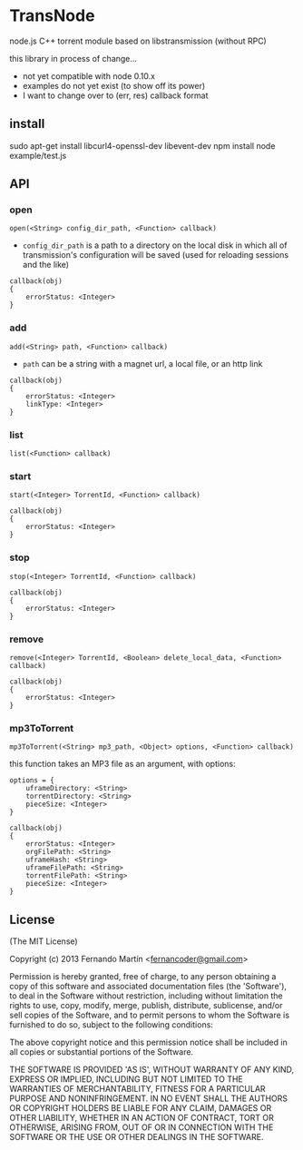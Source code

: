 TransNode
=========

node.js C++ torrent module based on libstransmission (without RPC)

this library in process of change...
 * not yet compatible with node 0.10.x
 * examples do not yet exist (to show off its power)
 * I want to change over to (err, res) callback format

## install

  sudo apt-get install libcurl4-openssl-dev libevent-dev
  npm install
  node example/test.js

## API

### open
`open(<String> config_dir_path, <Function> callback)`

 * `config_dir_path` is a path to a directory on the local disk in which all of transmission's configuration will be saved (used for reloading sessions and the like)

```
callback(obj)
{
	errorStatus: <Integer>
}
```

### add
`add(<String> path, <Function> callback)`

 * `path` can be a string with a magnet url, a local file, or an http link

```
callback(obj)
{
	errorStatus: <Integer>
	linkType: <Integer>
}
```


### list
`list(<Function> callback)`


### start
`start(<Integer> TorrentId, <Function> callback)`
```
callback(obj)
{
	errorStatus: <Integer>
}
```

### stop
`stop(<Integer> TorrentId, <Function> callback)`
```
callback(obj)
{
	errorStatus: <Integer>
}
```

### remove
`remove(<Integer> TorrentId, <Boolean> delete_local_data, <Function> callback)`
```
callback(obj)
{
	errorStatus: <Integer>
}
```


### mp3ToTorrent
`mp3ToTorrent(<String> mp3_path, <Object> options, <Function> callback)`

this function takes an MP3 file as an argument, with options:
```
options = {
	uframeDirectory: <String>
	torrentDirectory: <String>
	pieceSize: <Integer>
}
```

```
callback(obj)
{
	errorStatus: <Integer>
	orgFilePath: <String>
	uframeHash: <String>
	uframeFilePath: <String>
	torrentFilePath: <String>
	pieceSize: <Integer>
}
```

## License

(The MIT License)

Copyright (c) 2013 Fernando Martín &lt;fernancoder@gmail.com&gt;

Permission is hereby granted, free of charge, to any person obtaining
a copy of this software and associated documentation files (the
'Software'), to deal in the Software without restriction, including
without limitation the rights to use, copy, modify, merge, publish,
distribute, sublicense, and/or sell copies of the Software, and to
permit persons to whom the Software is furnished to do so, subject to
the following conditions:

The above copyright notice and this permission notice shall be
included in all copies or substantial portions of the Software.

THE SOFTWARE IS PROVIDED 'AS IS', WITHOUT WARRANTY OF ANY KIND,
EXPRESS OR IMPLIED, INCLUDING BUT NOT LIMITED TO THE WARRANTIES OF
MERCHANTABILITY, FITNESS FOR A PARTICULAR PURPOSE AND NONINFRINGEMENT.
IN NO EVENT SHALL THE AUTHORS OR COPYRIGHT HOLDERS BE LIABLE FOR ANY
CLAIM, DAMAGES OR OTHER LIABILITY, WHETHER IN AN ACTION OF CONTRACT,
TORT OR OTHERWISE, ARISING FROM, OUT OF OR IN CONNECTION WITH THE
SOFTWARE OR THE USE OR OTHER DEALINGS IN THE SOFTWARE.
